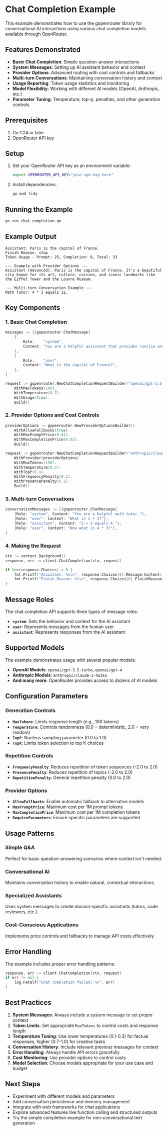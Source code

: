 # Chat Completion Example

This example demonstrates how to use the gopenrouter library for conversational AI interactions using various chat completion models available through OpenRouter.

## Features Demonstrated

- **Basic Chat Completion**: Simple question-answer interactions
- **System Messages**: Setting up AI assistant behavior and context
- **Provider Options**: Advanced routing with cost controls and fallbacks
- **Multi-turn Conversations**: Maintaining conversation history and context
- **Usage Reporting**: Token usage statistics and monitoring
- **Model Flexibility**: Working with different AI models (OpenAI, Anthropic, etc.)
- **Parameter Tuning**: Temperature, top-p, penalties, and other generation controls

## Prerequisites

1. Go 1.24 or later
2. OpenRouter API key

## Setup

1. Set your OpenRouter API key as an environment variable:
   ```bash
   export OPENROUTER_API_KEY="your-api-key-here"
   ```

2. Install dependencies:
   ```bash
   go mod tidy
   ```

## Running the Example

```bash
go run chat_completion.go
```

## Example Output

```
Assistant: Paris is the capital of France.
Finish Reason: stop
Token Usage - Prompt: 25, Completion: 8, Total: 33

--- Example with Provider Options ---
Assistant (Advanced): Paris is the capital of France. It's a beautiful city known for its art, culture, cuisine, and iconic landmarks like the Eiffel Tower and the Louvre Museum.

--- Multi-turn Conversation Example ---
Math Tutor: 4 * 3 equals 12.
```

## Key Components

### 1. Basic Chat Completion
```go
messages := []gopenrouter.ChatMessage{
    {
        Role:    "system",
        Content: "You are a helpful assistant that provides concise answers.",
    },
    {
        Role:    "user",
        Content: "What is the capital of France?",
    },
}

request := gopenrouter.NewChatCompletionRequestBuilder("openai/gpt-3.5-turbo", messages).
    WithMaxTokens(100).
    WithTemperature(0.7).
    WithUsage(true).
    Build()
```

### 2. Provider Options and Cost Controls
```go
providerOptions := gopenrouter.NewProviderOptionsBuilder().
    WithAllowFallbacks(true).
    WithMaxPromptPrice(0.01).
    WithMaxCompletionPrice(0.02).
    Build()

request := gopenrouter.NewChatCompletionRequestBuilder("anthropic/claude-3-haiku", messages).
    WithProvider(providerOptions).
    WithMaxTokens(150).
    WithTemperature(0.5).
    WithTopP(0.9).
    WithFrequencyPenalty(0.1).
    WithPresencePenalty(0.1).
    Build()
```

### 3. Multi-turn Conversations
```go
conversationMessages := []gopenrouter.ChatMessage{
    {Role: "system", Content: "You are a helpful math tutor."},
    {Role: "user", Content: "What is 2 + 2?"},
    {Role: "assistant", Content: "2 + 2 equals 4."},
    {Role: "user", Content: "Now what is 4 * 3?"},
}
```

### 4. Making the Request
```go
ctx := context.Background()
response, err := client.ChatCompletion(ctx, request)

if len(response.Choices) > 0 {
    fmt.Printf("Assistant: %s\n", response.Choices[0].Message.Content)
    fmt.Printf("Finish Reason: %s\n", response.Choices[0].FinishReason)
}
```

## Message Roles

The chat completion API supports three types of message roles:

- **`system`**: Sets the behavior and context for the AI assistant
- **`user`**: Represents messages from the human user
- **`assistant`**: Represents responses from the AI assistant

## Supported Models

The example demonstrates usage with several popular models:

- **OpenAI Models**: `openai/gpt-3.5-turbo`, `openai/gpt-4`
- **Anthropic Models**: `anthropic/claude-3-haiku`
- **And many more**: OpenRouter provides access to dozens of AI models

## Configuration Parameters

### Generation Controls
- **`MaxTokens`**: Limits response length (e.g., 100 tokens)
- **`Temperature`**: Controls randomness (0.0 = deterministic, 2.0 = very random)
- **`TopP`**: Nucleus sampling parameter (0.0 to 1.0)
- **`TopK`**: Limits token selection to top K choices

### Repetition Controls
- **`FrequencyPenalty`**: Reduces repetition of token sequences (-2.0 to 2.0)
- **`PresencePenalty`**: Reduces repetition of topics (-2.0 to 2.0)
- **`RepetitionPenalty`**: General repetition penalty (0.0 to 2.0)

### Provider Options
- **`AllowFallbacks`**: Enable automatic fallback to alternative models
- **`MaxPromptPrice`**: Maximum cost per 1M prompt tokens
- **`MaxCompletionPrice`**: Maximum cost per 1M completion tokens
- **`RequireParameters`**: Ensure specific parameters are supported

## Usage Patterns

### Simple Q&A
Perfect for basic question-answering scenarios where context isn't needed.

### Conversational AI
Maintains conversation history to enable natural, contextual interactions.

### Specialized Assistants
Uses system messages to create domain-specific assistants (tutors, code reviewers, etc.).

### Cost-Conscious Applications
Implements price controls and fallbacks to manage API costs effectively.

## Error Handling

The example includes proper error handling patterns:

```go
response, err := client.ChatCompletion(ctx, request)
if err != nil {
    log.Fatalf("Chat completion failed: %v", err)
}
```

## Best Practices

1. **System Messages**: Always include a system message to set proper context
2. **Token Limits**: Set appropriate `MaxTokens` to control costs and response length
3. **Temperature Tuning**: Use lower temperatures (0.1-0.3) for factual responses, higher (0.7-1.0) for creative tasks
4. **Conversation History**: Include relevant previous messages for context
5. **Error Handling**: Always handle API errors gracefully
6. **Cost Monitoring**: Use provider options to control costs
7. **Model Selection**: Choose models appropriate for your use case and budget


## Next Steps

- Experiment with different models and parameters
- Add conversation persistence and memory management
- Integrate with web frameworks for chat applications
- Explore advanced features like function calling and structured outputs
- Try the simple completion example for non-conversational text generation
